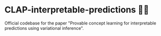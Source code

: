 # CLAP-interpretable-predictions 👏🏻
Official codebase for the paper "Provable concept learning for interpretable predictions using variational inference".
